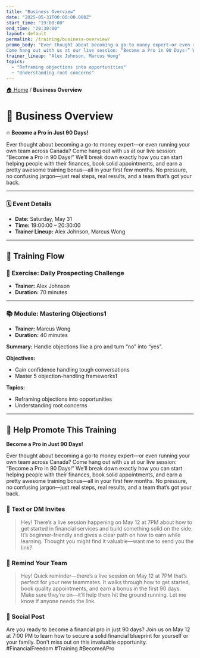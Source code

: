 ```yaml
---
title: "Business Overview"
date: "2025-05-31T00:00:00.000Z"
start_time: "19:00:00"
end_time: "20:30:00"
layout: default
permalink: /training/business-overview/
promo_body: "Ever thought about becoming a go-to money expert—or even running your own team across Canada?
Come hang out with us at our live session: “Become a Pro in 90 Days!” We’ll break down exactly how you can start helping people with their finances, book solid appointments, and earn a pretty awesome training bonus—all in your first few months. No pressure, no confusing jargon—just real steps, real results, and a team that’s got your back."
trainer_lineup: "Alex Johnson, Marcus Wong"
topics:
  - "Reframing objections into opportunities"
  - "Understanding root concerns"
---
```


[🏠 Home](/training/) / **Business Overview**

# 📆 Business Overview  
🔥 **Become a Pro in Just 90 Days!**

Ever thought about becoming a go-to money expert—or even running your own team across Canada?
Come hang out with us at our live session: “Become a Pro in 90 Days!” We’ll break down exactly how you can start helping people with their finances, book solid appointments, and earn a pretty awesome training bonus—all in your first few months. No pressure, no confusing jargon—just real steps, real results, and a team that’s got your back.

---

### 🗓️ Event Details

- **Date:** Saturday, May 31  
- **Time:** 19:00:00 – 20:30:00  
- **Trainer Lineup:** Alex Johnson, Marcus Wong

---

## 🧩 Training Flow

### 🧪 Exercise: Daily Prospecting Challenge
- **Trainer:** Alex Johnson
- **Duration:** 70 minutes

---

### 📚 Module: Mastering Objections1
- **Trainer:** Marcus Wong
- **Duration:** 40 minutes

**Summary:**
Handle objections like a pro and turn “no” into “yes”.

**Objectives:**
- Gain confidence handling tough conversations
- Master 5 objection-handling frameworks1

**Topics:**
- Reframing objections into opportunities
- Understanding root concerns

---

## 📢 Help Promote This Training

**Become a Pro in Just 90 Days!**

Ever thought about becoming a go-to money expert—or even running your own team across Canada?
Come hang out with us at our live session: “Become a Pro in 90 Days!” We’ll break down exactly how you can start helping people with their finances, book solid appointments, and earn a pretty awesome training bonus—all in your first few months. No pressure, no confusing jargon—just real steps, real results, and a team that’s got your back.

### 💬 Text or DM Invites  
> Hey! There’s a live session happening on May 12 at 7PM about how to get started in financial services and build something solid on the side. It’s beginner-friendly and gives a clear path on how to earn while learning. Thought you might find it valuable—want me to send you the link?

### 💬 Remind Your Team  
> Hey! Quick reminder—there’s a live session on May 12 at 7PM that’s perfect for your new teammates. It walks through how to get started, book quality appointments, and earn a bonus in the first 90 days. Make sure they’re on—it’ll help them hit the ground running. Let me know if anyone needs the link.

### 📡 Social Post  
Are you ready to become a financial pro in just 90 days? Join us on May 12 at 7:00 PM to learn how to secure a solid financial blueprint for yourself or your family. Don't miss out on this invaluable opportunity. #FinancialFreedom #Training #BecomeAPro